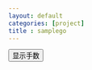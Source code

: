 ```yaml
---
layout: default
categories: [project]
title : samplego
---
```


<p style="padding: 0px;margin: 0px;">
<link rel="stylesheet" href="./samplego.css" type="text/css" />
</p>


<div class="wrapper">
  <div class="sub-wrapper">
    <div class="scroller">
        <div id="weiqi-frame">
            <button id="move_show" type="button">显示手数</button><br />
            <canvas id="weiqi-board"></canvas>
            <canvas id="weiqi-piece"></canvas>
        </div>
    </div>
  </div>
</div>




<script>
tk.comment.isHaveComment = false;
if(tk.isMobile.any()){
    tk.ad.isLoadGoogleJs = false;
    tk.ad.isShowPageFoot = false;
    jQuery(document).ready(function(){
        tk.ad.loadGoogleJs(true);
        $(".ad-page-footer").show();
	    tk.ad.showPageFoot("ad-page-footer","auto" ,true);
    });
}

function loadSampleGo() {
    var samplego = new TK.SampleGo();
    var screenWidth =  tk.min($(window).width(), screen.width, screen.availWidth);
    var screenHeight =  tk.min($(window).height(), screen.height, screen.availHeight);
    var boardPad = 2;
    var boardOneSize = 40;
    var $boardDom = $("#weiqi-board");
    var $pieceDom = $("#weiqi-piece");
    samplego.init({
        boardDom : $boardDom,
        pieceDom : $pieceDom
    });
    
}

tk.require("/project/samplego/index.md", ["/project/samplego/samplego.js", "/javascripts/tk.scroll.js"], function(){
    tk.scroll.fixScroll();
    loadSampleGo();
});


</script>

